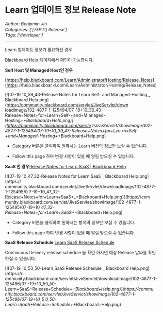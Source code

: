 # Learn 업데이트 정보 Release Note
*Author: Benjamin Jin*  
*Categories: ['[서포트] Release']*  
*Tags: ['developer']*  
<hr />
Learn 업데이트 정보가 필요하신 경우

Blackboard Help 페이지에서 확인이 가능합니다.

**Self Host 및 Managed Host인 경우**

[https://help.blackboard.com/Learn/Administrator/Hosting/Release_Notes](https:
//help.blackboar
d.com/Learn/Administrator/Hosting/Release_Notes)

[![07-19 10_39_43-Release Notes for Learn Self- and Managed-Hosting _
Blackboard Help.png](https://community.blackboard.com/servlet/JiveServlet/down
loadImage/102-4877-1-125494/07-19+10_39_43-Release+Notes+for+Learn+Self-+and+M
anaged-Hosting+_+Blackboard+Help.png)](https://community.blackboard.com/servle
t/JiveServlet/showImage/102-4877-1-125494/07-19+10_39_43-Release+Notes+for+Lea
rn+Self-+and+Managed-Hosting+_+Blackboard+Help.png)

* Category 버튼을 클릭하여 원하시는 Learn 버전의 정보만 보실 수 있습니다.

* Follow this page 하여 변경 사항이 있을 때 알림 받으실 수 있습니다.

**SaaS 인 경우**[Release Notes for Learn SaaS | Blackboard Help](https://help.blackboard.com/Learn/Administrator/SaaS/Release_Notes)

[![07-19 10_47_32-Release Notes for Learn SaaS _ Blackboard Help.png](https://
community.blackboard.com/servlet/JiveServlet/downloadImage/102-4877-1-125495/0
7-19+10_47_32-Release+Notes+for+Learn+SaaS+_+Blackboard+Help.png)](https://com
munity.blackboard.com/servlet/JiveServlet/showImage/102-4877-1-125495/07-19+10
_47_32-Release+Notes+for+Learn+SaaS+_+Blackboard+Help.png)

* Category 버튼을 클릭하여 원하시는 항목의 정보만 보실 수 있습니다.

* Follow this page 하여 변경 사항이 있을 때 알림 받으실 수 있습니다.

**SaaS Release Schedule** [Learn SaaS Release Schedule ](https://help.blackboard.com/Learn/Administrator/SaaS/Release_Notes/Learn_SaaS_Release_Schedule)

Continuous Delivery release schedule 을 확인 하시면 예상 Release 날짜를 확인 하실 수 있습니다.

[![07-19 10_50_50-Learn SaaS Release Schedule _ Blackboard Help.png](https://c
ommunity.blackboard.com/servlet/JiveServlet/downloadImage/102-4877-1-125496/07
-19+10_50_50-Learn+SaaS+Release+Schedule+_+Blackboard+Help.png)](https://commu
nity.blackboard.com/servlet/JiveServlet/showImage/102-4877-1-125496/07-19+10_5
0_50-Learn+SaaS+Release+Schedule+_+Blackboard+Help.png)

